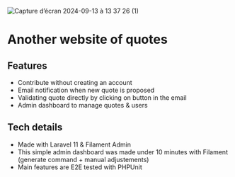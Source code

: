 ![Capture d’écran 2024-09-13 à 13 37 26 (1)](https://github.com/user-attachments/assets/b2de3ffc-375e-4234-8861-fe7a7d3ad341)
# Another website of quotes

## Features
- Contribute without creating an account
- Email notification when new quote is proposed
- Validating quote directly by clicking on button in the email
- Admin dashboard to manage quotes & users

## Tech details
- Made with Laravel 11 & Filament Admin
- This simple admin dashboard was made under 10 minutes with Filament (generate command + manual adjustements)
- Main features are E2E tested with PHPUnit
